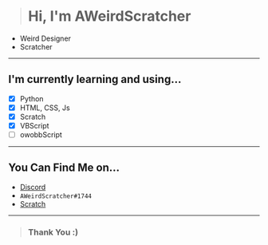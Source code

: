 > # Hi, I'm AWeirdScratcher
- Weird Designer
- Scratcher
***
## I'm currently learning and using...
- [x] Python
- [x] HTML, CSS, Js
- [x] Scratch
- [x] VBScript
- [ ] owobbScript
***
## You Can Find Me on…
- [Discord](https://discord.gg/u4DvHYWZph)
- `AWeirdScratcher#1744`
- [Scratch](https://scratch.mit.edu/users/AWeirdScratcher)
***
> ### Thank You :)
